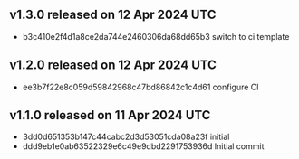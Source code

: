 ## v1.3.0 released on 12 Apr 2024 UTC
  * b3c410e2f4d1a8ce2da744e2460306da68dd65b3 switch to ci template
## v1.2.0 released on 12 Apr 2024 UTC
  * ee3b7f22e8c059d59842968c47bd86842c1c4d61 configure CI
## v1.1.0 released on 11 Apr 2024 UTC
  * 3dd0d651353b147c44cabc2d3d53051cda08a23f initial
  * ddd9eb1e0ab63522329e6c49e9dbd2291753936d Initial commit
